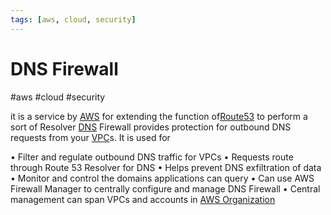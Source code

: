 ```yaml
---
tags: [aws, cloud, security]
---
```

# DNS Firewall
#aws #cloud #security 

it is a service by [AWS](Cloud%20Computing/AWS/AWS.md) for extending the function of[Route53](Cloud%20Computing/AWS/Networking/Route53.md) to perform a sort of Resolver [DNS](Networking/DNS.md) Firewall provides protection for outbound DNS requests from your [VPC](Cloud%20Computing/AWS/Networking/VPC.md)s. It is used for

• Filter and regulate outbound DNS traffic for VPCs
• Requests route through Route 53 Resolver for DNS
• Helps prevent DNS exfiltration of data
• Monitor and control the domains applications can query
• Can use AWS Firewall Manager to centrally configure and manage DNS Firewall
• Central management can span VPCs and accounts in [AWS Organization](Cloud%20Computing/AWS/Organizations/AWS%20Organization.md)
